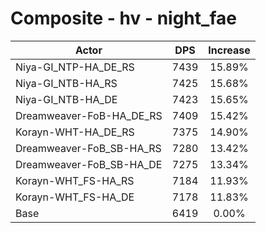 # Composite - hv - night_fae
| Actor | DPS | Increase |
|---|:---:|:---:|
|Niya-GI_NTP-HA_DE_RS|7439|15.89%|
|Niya-GI_NTB-HA_RS|7425|15.68%|
|Niya-GI_NTB-HA_DE|7423|15.65%|
|Dreamweaver-FoB-HA_DE_RS|7409|15.42%|
|Korayn-WHT-HA_DE_RS|7375|14.90%|
|Dreamweaver-FoB_SB-HA_RS|7280|13.42%|
|Dreamweaver-FoB_SB-HA_DE|7275|13.34%|
|Korayn-WHT_FS-HA_RS|7184|11.93%|
|Korayn-WHT_FS-HA_DE|7178|11.83%|
|Base|6419|0.00%|
